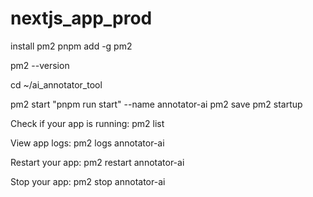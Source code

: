 
# nextjs_app_prod
install pm2
pnpm add -g pm2

pm2 --version

cd ~/ai_annotator_tool

pm2 start "pnpm run start" --name annotator-ai
pm2 save
pm2 startup

Check if your app is running:
pm2 list

View app logs:
pm2 logs annotator-ai

Restart your app:
pm2 restart annotator-ai

Stop your app:
pm2 stop annotator-ai
